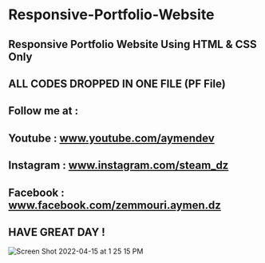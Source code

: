 # Responsive-Portfolio-Website
Responsive Portfolio Website Using HTML &amp; CSS Only
---------------------------------------
ALL CODES DROPPED IN ONE FILE (PF File)
---------------------------------------
Follow me at :
----------------------------------------
Youtube : www.youtube.com/aymendev
----------------------------------------
Instagram : www.instagram.com/steam_dz
----------------------------------------
Facebook : www.facebook.com/zemmouri.aymen.dz
----------------------------------------
HAVE GREAT DAY !
----------------------------------------
![Screen Shot 2022-04-15 at 1 25 15 PM](https://user-images.githubusercontent.com/68467119/163570434-c02e81d8-e55b-462f-ba21-251303b14d76.png)
